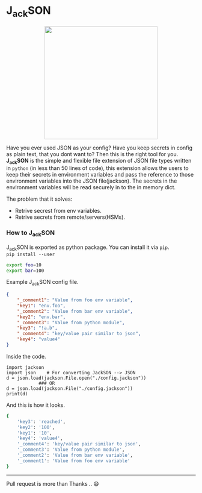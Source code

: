 # J<sub>ack</sub>SON
<p align="center">
<img src="./jackson.png" height="300px"/>
</p>  

Have you ever used JSON as your config? Have you keep secrets in config as plain text, that you dont want to? Then this is the right tool for you.  
**J<sub>ack</sub>SON** is the simple and flexible file extension of JSON file types written in `python` (in less than 50 lines of code), this extension allows the users to keep their secrets in environment variables and pass the reference to those environment variables into the JSON file(jackson). The secrets in the environment variables will be read securely in to the in memory dict.

The problem that it solves:  
* Retrive secrest from env variables.
* Retrive secrets from remote/servers(HSMs).

### How to J<sub>ack</sub>SON
J<sub>ack</sub>SON is exported as python package. You can install it via `pip`.  
`pip install --user `
```bash
export foo=10
export bar=100
```
Example J<sub>ack</sub>SON config file.  
```json
{
    "_comment1": "Value from foo env variable",
    "key1": "env.foo",
    "_comment2": "Value from bar env variable",
    "key2": "env.bar",
    "_comment3": "Value from python module",
    "key3": "!a.b",
    "_comment4": "key/value pair similar to json",
    "key4": "value4"
}
```
Inside the code.
```python3
import jackson
import json    # For converting JackSON --> JSON
d = json.load(jackson.File.open("./config.jackson"))
            ### OR
d = json.load(jackson.File("./config.jackson"))
print(d)
```
And this is how it looks.
```bash
{
    'key3': 'reached',
    'key2': '100',
    'key1': '10',
    'key4': 'value4',
    '_comment4': 'key/value pair similar to json',
    '_comment3': 'Value from python module',
    '_comment2': 'Value from bar env variable',
    '_comment1': 'Value from foo env variable'
}
```
***
Pull request is more than Thanks .. :smile:
